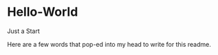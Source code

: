 # Hello-World
Just a Start

Here are a few words that pop-ed into my head to write for this readme.
